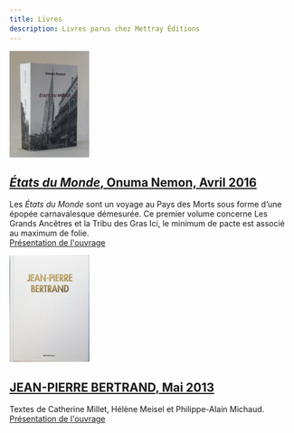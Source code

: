 ```yaml
---
title: Livres
description: Livres parus chez Mettray Éditions
---
```


<p class="clear no-margin"><img class="right" width="141" height="188" src="/files/livre-on/couverture-on.jpg" alt="États du Monde, Onuma Nemon"></p>

## [_États du Monde_, Onuma Nemon, Avril 2016](/etats-du-monde)

Les _États du Monde_ sont un voyage au Pays des Morts sous forme d’une épopée carnavalesque démesurée. Ce premier volume concerne Les Grands Ancêtres et la Tribu des Gras Ici, le minimum de pacte est associé au maximum de folie.  
[Présentation de l'ouvrage](/etats-du-monde)


<p class="clear no-margin"><img class="right" width="141" height="188" src="/files/livre-jpb/couverture.jpg" alt="JEAN-PIERRE BERTRAND"></p>

## [JEAN-PIERRE BERTRAND, Mai 2013](/jean-pierre-bertrand)

Textes de Catherine Millet, Hélène Meisel et Philippe-Alain Michaud.  
[Présentation de l'ouvrage](/jean-pierre-bertrand)
